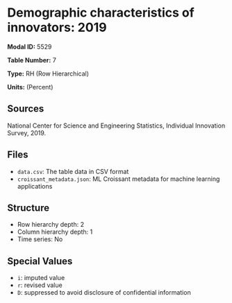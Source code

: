 # Demographic characteristics of innovators: 2019 

**Modal ID:** 5529

**Table Number:** 7

**Type:** RH (Row Hierarchical)

**Units:** (Percent)

## Sources

National Center for Science and Engineering Statistics, Individual Innovation Survey, 2019.

## Files

- `data.csv`: The table data in CSV format
- `croissant_metadata.json`: ML Croissant metadata for machine learning applications

## Structure

- Row hierarchy depth: 2
- Column hierarchy depth: 1
- Time series: No

## Special Values

- `i`: imputed value
- `r`: revised value
- `D`: suppressed to avoid disclosure of confidential information
